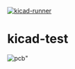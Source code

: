 [![kicad-runner](https://github.com/velddrif/kicad-test/actions/workflows/kicad-runner.yml/badge.svg?branch=main)](https://github.com/velddrif/kicad-test/actions/workflows/kicad-runner.yml)
# kicad-test

![pcb](https://inh.schoem.nl/kicad-test-3D_top30deg.png)"
